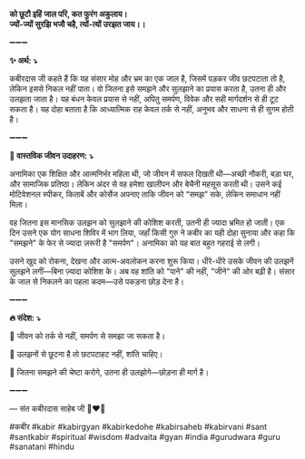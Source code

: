 **को छूटौ इहिं जाल परि, कत फुरंग अकुलाय।**\
**ज्यों-ज्यों सुरझि भजौ चहै, त्यों-त्यों उरझत जाय।।**

➖➖➖

**✨ अर्थ: ⤵**

कबीरदास जी कहते हैं कि यह संसार मोह और भ्रम का एक जाल है, जिसमें पड़कर जीव छटपटाता तो है, लेकिन इससे निकल नहीं पाता। वो जितना इसे समझने और सुलझाने का प्रयास करता है, उतना ही और उलझता जाता है। यह बंधन केवल प्रयास से नहीं, अपितु समर्पण, विवेक और सही मार्गदर्शन से ही टूट सकता है। यह दोहा बताता है कि आध्यात्मिक राह केवल तर्क से नहीं, अनुभव और साधना से ही सुगम होती है।

➖➖➖

**🌾 वास्तविक जीवन उदाहरण: ⤵**

अनामिका एक शिक्षित और आत्मनिर्भर महिला थी, जो जीवन में सफल दिखती थी—अच्छी नौकरी, बड़ा घर, और सामाजिक प्रतिष्ठा। लेकिन अंदर से वह हमेशा खालीपन और बेचैनी महसूस करती थी। उसने कई मोटिवेशनल स्पीकर, किताबें और कोर्सेज अपनाए ताकि जीवन को “समझ” सके, लेकिन समाधान नहीं मिला।

वह जितना इस मानसिक उलझन को सुलझाने की कोशिश करती, उतनी ही ज्यादा भ्रमित हो जाती। एक दिन उसने एक योग साधना शिविर में भाग लिया, जहाँ किसी गुरु ने कबीर का यही दोहा सुनाया और कहा कि "समझने" के फेर से ज्यादा ज़रूरी है "समर्पण"। अनामिका को यह बात बहुत गहराई से लगी।

उसने खुद को रोकना, देखना और आत्म-अवलोकन करना शुरू किया। धीरे-धीरे उसके जीवन की उलझनें सुलझने लगीं—बिना ज़्यादा कोशिश के। अब वह शांति को "पाने" की नहीं, "जीने" की ओर बढ़ी है। संसार के जाल से निकलने का पहला कदम—उसे पकड़ना छोड़ देना है।

➖➖➖

**🔥 संदेश: ⤵**

📌 जीवन को तर्क से नहीं, समर्पण से समझा जा सकता है।

📌 उलझनों से छूटना है तो छटपटाहट नहीं, शांति चाहिए।

📌 जितना समझने की चेष्टा करोगे, उतना ही उलझोगे—छोड़ना ही मार्ग है।

➖➖➖

— संत कबीरदास साहेब जी 🙏❤️💯

#कबीर #kabir #kabirgyan #kabirkedohe #kabirsaheb #kabirvani #sant #santkabir #spiritual #wisdom #advaita #gyan #india #gurudwara #guru #sanatani #hindu
